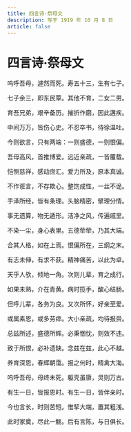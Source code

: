 ```yaml
---
title: 四言诗·祭母文
description: 写于 1919 年 10 月 8 日
article: false
---
```


# 四言诗·祭母文

呜呼吾母，遽然而死。寿五十三，生有七子。

七子余三，即东民覃。其他不育，二女二男。

育吾兄弟，艰辛备历。摧折作磨，因此遘疾。

中间万万，皆伤心史。不忍卒书，待徐温吐。

今则欲言，只有两端：一则盛德，一则恨偏。

吾母高风，首推博爱。远近亲疏，一皆覆载。

恺恻慈祥，感动庶汇。爱力所及，原本真诚。

不作诳言，不存欺心。整饬成性，一丝不诡。

手泽所经，皆有条理。头脑精密，擘理分情。

事无遗算，物无遁形。洁净之风，传遍戚里。

不染一尘，身心表里。五德荦荦，乃其大端。

合其人格，如在上焉。恨偏所在，三纲之末。

有志未伸，有求不获。精神痛苦，以此为卓。

天乎人欤，倾地一角。次则儿辈，育之成行。

如果未熟，介在青黄。病时揽手，酸心结肠。

但呼儿辈，各务为良。又次所怀，好亲至爱。

或属素恩，或多劳瘁。大小亲疏，均待报赍。

总兹所述，盛德所辉。必秉悃忱，则效不违。

致于所恨，必补遗缺。念兹在兹，此心不越。

养育深恩，春辉朝霭。报之何时，精禽大海。

呜呼吾母，母终未死。躯壳虽隳，灵则万古。

有生一日，皆报恩时。有生一日，皆伴亲时。

今也言长，时则苦短。惟挈大端，置其粗浅。

此时家奠，尽此一觞。后有言陈，与日俱长。
